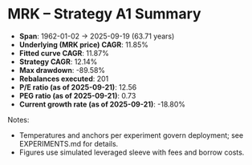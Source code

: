 # MRK – Strategy A1 Summary

- **Span**: 1962-01-02 → 2025-09-19 (63.71 years)
- **Underlying (MRK price) CAGR**: 11.85%
- **Fitted curve CAGR**: 11.87%
- **Strategy CAGR**: 12.14%
- **Max drawdown**: -89.58%
- **Rebalances executed**: 201
- **P/E ratio (as of 2025-09-21)**: 12.56
- **PEG ratio (as of 2025-09-21)**: 0.73
- **Current growth rate (as of 2025-09-21)**: -18.80%

Notes:

- Temperatures and anchors per experiment govern deployment; see EXPERIMENTS.md for details.
- Figures use simulated leveraged sleeve with fees and borrow costs.

